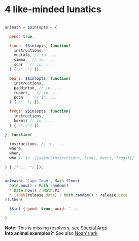 # 4 like-minded lunatics

```javascript

unleash = $$in(opts = {

  pend: true,

  lions: $$in(opts, function(
    instructions,
    mustafa, // in. ...
    simba,  // in. ...
    scar   // in. ... 
  ) { /*..*/ }),

  bears: $$in(opts, function(
    instructions,
    paddinton, // in. ...
    rupert,   // in. ...
    pooh     // in. ...
  ) { /*..*/ }),

  frogs: $$in(opts, function(
    instructions,
    kermit // in. ...
  ) { /*..*/ })

}, function(

  instructions, // in. ...
  where,
  when,
  who // in. {{async(instructions, lions, bears, frogs)}}

) { /* ... */ });


unleash( 'Cape Town', Math.floor(
  Date.now() + Math.random() 
  * Date.now() / Math.PI 
  * isNaN(release.date) ? Math.random() : release.date
)).then(

  $$in( { pend: true, uuid: '...

)

```

<b>Note:</b> This is missing resolvers, see [Special Args](https://github.com/nomilous/in.#special-arguments) <br>
<b>Into animal examples?:</b> See also [Noah's ark](https://www.google.co.za/search?q=noah%27s+ark&espv=2&biw=1063&bih=1058&tbm=isch&tbo=u&source=univ&sa=X&ei=zVaJVc38A4Lj7QaKnorICg&ved=0CCYQsAQ)
